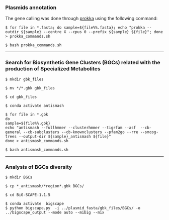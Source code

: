 ### Plasmids annotation

The gene calling was done through [prokka](https://github.com/tseemann/prokka) using the following command:

~~~
$ for file in *.fasta; do sample=${file%%.fasta}; echo "prokka --outdir ${sample} --centre X --cpus 0 --prefix ${sample} ${file}"; done > prokka_commands.sh
~~~
~~~
$ bash prokka_commands.sh
~~~
---------

### Search for Biosynthetic Gene Clusters (BGCs) related with the production of Specialized Metabolites

~~~
$ mkdir gbk_files
~~~
~~~
$ mv */*.gbk gbk_files
~~~
~~~
$ cd gbk_files
~~~
~~~
$ conda activate antismash
~~~
~~~
$ for file in *.gbk
do
sample=${file%%.gbk}
echo "antismash --fullhmmer --clusterhmmer --tigrfam --asf  --cb-general --cb-subclusters --cb-knownclusters --pfam2go --rre --smcog-trees --output-dir ${sample}_antismash ${file}"
done > antismash_commands.sh
~~~
~~~
$ bash antismash_commands.sh
~~~

---------

### Analysis of BGCs diversity

~~~
$ mkdir BGCs
~~~
~~~
$ cp *_antismash/*region*.gbk BGCs/
~~~
~~~
$ cd BiG-SCAPE-1.1.5
~~~
~~~
$ conda activate  bigscape      
$ python bigscape.py  -i ../plasmid_fasta/gbk_files/BGCs/ -o ../bigscape_output --mode auto --mibig --mix
~~~
